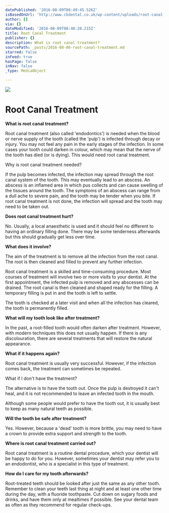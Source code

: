 ```yaml
---
datePublished: '2016-08-09T08:49:45.526Z'
isBasedOnUrl: 'http://www.ckdental.co.uk/wp-content/uploads/root-canal-animation.mp4'
author: []
via: {}
dateModified: '2016-08-09T08:48:20.215Z'
title: Root Canal Treatment
publisher: {}
description: What is root canal treatment?
sourcePath: _posts/2016-08-06-root-canal-treatment.md
starred: false
inFeed: true
hasPage: false
inNav: false
_type: MediaObject

---
```

![](https://the-grid-user-content.s3-us-west-2.amazonaws.com/b4c1fad9-2282-4c61-8a7b-d1addbe4b465.jpg)

# Root Canal Treatment

**What is root canal treatment?**

Root canal treatment (also called 'endodontics') is needed when the blood or nerve supply of the tooth (called the 'pulp') is infected through decay or injury. You may not feel any pain in the early stages of the infection. In some cases your tooth could darken in colour, which may mean that the nerve of the tooth has died (or is dying). This would need root canal treatment.

Why is root canal treatment needed?

If the pulp becomes infected, the infection may spread through the root canal system of the tooth. This may eventually lead to an abscess. An abscess is an inflamed area in which pus collects and can cause swelling of the tissues around the tooth. The symptoms of an abscess can range from a dull ache to severe pain, and the tooth may be tender when you bite. If root canal treatment is not done, the infection will spread and the tooth may need to be taken out.

**Does root canal treatment hurt?**

No. Usually, a local anaesthetic is used and it should feel no different to having an ordinary filling done. There may be some tenderness afterwards but this should gradually get less over time.

**What does it involve?**

The aim of the treatment is to remove all the infection from the root canal. The root is then cleaned and filled to prevent any further infection.

Root canal treatment is a skilled and time-consuming procedure. Most courses of treatment will involve two or more visits to your dentist. At the first appointment, the infected pulp is removed and any abscesses can be drained. The root canal is then cleaned and shaped ready for the filling. A temporary filling is put in and the tooth is left to settle.

The tooth is checked at a later visit and when all the infection has cleared, the tooth is permanently filled.

**What will my tooth look like after treatment?**

In the past, a root-filled tooth would often darken after treatment. However, with modern techniques this does not usually happen. If there is any discolouration, there are several treatments that will restore the natural appearance.

**What if it happens again?**

Root canal treatment is usually very successful. However, if the infection comes back, the treatment can sometimes be repeated.

What if I don't have the treatment?

The alternative is to have the tooth out. Once the pulp is destroyed it can't heal, and it is not recommended to leave an infected tooth in the mouth.

Although some people would prefer to have the tooth out, it is usually best to keep as many natural teeth as possible.

**Will the tooth be safe after treatment?**

Yes. However, because a 'dead' tooth is more brittle, you may need to have a crown to provide extra support and strength to the tooth.

**Where is root canal treatment carried out?**

Root canal treatment is a routine dental procedure, which your dentist will be happy to do for you. However, sometimes your dentist may refer you to an endodontist, who is a specialist in this type of treatment.

**How do I care for my tooth afterwards?**

Root-treated teeth should be looked after just the same as any other tooth. Remember to clean your teeth last thing at night and at least one other time during the day, with a fluoride toothpaste. Cut down on sugary foods and drinks, and have them only at mealtimes if possible. See your dental team as often as they recommend for regular check-ups.